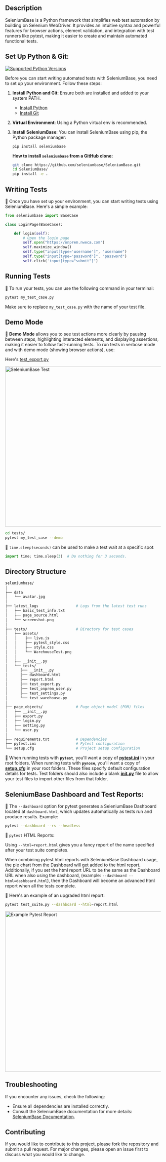 ## Description
SeleniumBase is a Python framework that simplifies web test automation by building on Selenium WebDriver. It provides an intuitive syntax and powerful features for browser actions, element validation, and integration with test runners like pytest, making it easier to create and maintain automated functional tests.

## Set Up Python & Git:
<a href="https://pypi.org/project/seleniumbase/" target="_blank"><img src="https://img.shields.io/pypi/pyversions/seleniumbase.svg?color=22AAEE&logo=python&logoColor=FEDC54" title="Supported Python Versions" /></a>

Before you can start writing automated tests with SeleniumBase, you need to set up your environment. Follow these steps:

1. **Install Python and Git**: Ensure both are installed and added to your system PATH.
   - [Install Python](https://www.python.org/downloads/)
   - [Install Git](https://git-scm.com/downloads)

2. **Virtual Environment**: Using a Python virtual env is recommended.

3. **Install SeleniumBase**: You can install SeleniumBase using pip, the Python package manager:
    ```sh
    pip install seleniumbase
    ```
    **How to install ``seleniumbase`` from a GitHub clone:**

    ```bash
    git clone https://github.com/seleniumbase/SeleniumBase.git
    cd SeleniumBase/
    pip install -e .
    ```

## Writing Tests
🔵 Once you have set up your environment, you can start writing tests using SeleniumBase. Here's a simple example:

```python
from seleniumbase import BaseCase

class LoginPage(BaseCase):

    def login(self):
        # Open the login page
        self.open("https://onprem.nweca.com")
        self.maximize_window()
        self.type("input[type='username']", "username")
        self.type("input[type='password']", "password")
        self.click('input[type="submit"]')
```

## Running Tests
🔵 To run your tests, you can use the following command in your terminal:

```sh
pytest my_test_case.py
```

Make sure to replace `my_test_case.py` with the name of your test file.

## Demo Mode
🔵 <b>Demo Mode</b> allows you to see test actions more clearly by pausing between steps, highlighting interacted elements, and displaying assertions, making it easier to follow fast-running tests.
To run tests in verbose mode and with demo mode (showing browser actions), use:

Here's <a href="https://github.com/jmsdaq/seleniumbase-functional-testing/blob/main/tests/test_export.py">test_export.py</a>


<a href="https://github.com/seleniumbase/SeleniumBase/blob/master/examples/my_first_test.py"><img src="https://github.com/user-attachments/assets/49fc50fc-1f18-4285-9434-820de6f7fe27" alt="SeleniumBase Test" title="SeleniumBase Test" width="520" /></a>


```sh
cd tests/
pytest my_test_case --demo
```


🔵 ``time.sleep(seconds)`` can be used to make a test wait at a specific spot:

```python
import time; time.sleep(3)  # Do nothing for 3 seconds.
```

## Directory Structure
 

```bash
seleniumbase/                        
│
├── data
│   └── avatar.jpg 
│
├── latest_logs                 # Logs from the latest test runs
│   ├── basic_test_info.txt 
│   ├── page_source.html  
│   └── screenshot.png 
│
├── tests/                      # Directory for test cases
│   ├── assets/
│   │    ├── live.js
│   │    ├── pytest_style.css 
│   │    ├── style.css 
│   │    └── WarehouseTest.png 
│   │
│   ├── __init__.py
│   └── tests/
│      ├── __init__.py
│      ├── dashboard.html  
│      ├── report.html  
│      ├── test_export.py 
│      ├── test_onprem_user.py
│      ├── test_settings.py
│      └── test_warehouse.py
│
├── page_objects/               # Page object model (POM) files
│   ├── __init__.py
│   ├── export.py  
│   ├── login.py
│   ├── setting.py
│   └── user.py
│
├── requirements.txt            # Dependencies
├── pytest.ini                  # Pytest configuration
└── setup.cfg                   # Project setup configuration
```

🔵 When running tests with **``pytest``**, you'll want a copy of **[pytest.ini](https://github.com/jmsdaq/seleniumbase-functional-testing/blob/main/pytest.ini)** in your root folders. When running tests with **``pynose``**, you'll want a copy of **[setup.cfg](https://github.com/jmsdaq/seleniumbase-functional-testing/blob/main/setup.cfg)** in your root folders. These files specify default configuration details for tests. Test folders should also include a blank **[__init__.py](https://github.com/jmsdaq/seleniumbase-functional-testing/blob/main/tests/__init__.py)** file to allow your test files to import other files from that folder.

## SeleniumBase Dashboard and Test Reports:

🔵 The ``--dashboard`` option for pytest generates a SeleniumBase Dashboard located at ``dashboard.html``, which updates automatically as tests run and produce results. Example:

```bash
pytest --dashboard --rs --headless
```

🔵 <code>pytest</code> HTML Reports:

Using ``--html=report.html`` gives you a fancy report of the name specified after your test suite completes.

When combining pytest html reports with SeleniumBase Dashboard usage, the pie chart from the Dashboard will get added to the html report. Additionally, if you set the html report URL to be the same as the Dashboard URL when also using the dashboard, (example: ``--dashboard --html=dashboard.html``), then the Dashboard will become an advanced html report when all the tests complete.

🔵 Here's an example of an upgraded html report:

```bash
pytest test_suite.py --dashboard --html=report.html
```

<img src="![Screenshot 2024-07-26 152346](https://github.com/user-attachments/assets/6fb22636-26db-4332-ae00-1055ae1a554a)" alt="Example Pytest Report" title="Example Pytest Report" width="520" />

## Troubleshooting
If you encounter any issues, check the following:
- Ensure all dependencies are installed correctly.
- Consult the SeleniumBase documentation for more details: [SeleniumBase Documentation](https://seleniumbase.io).

## Contributing
If you would like to contribute to this project, please fork the repository and submit a pull request. For major changes, please open an issue first to discuss what you would like to change.
